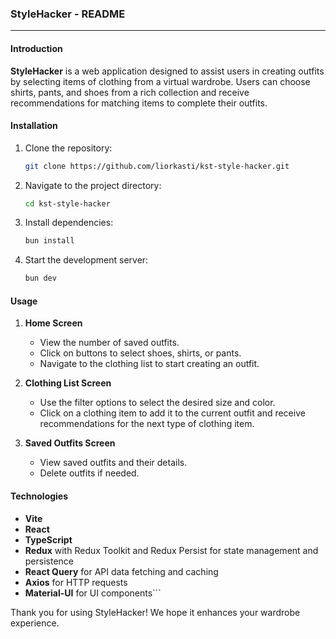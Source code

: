 ### StyleHacker - README

---

#### Introduction

**StyleHacker** is a web application designed to assist users in creating outfits by selecting items of clothing from a virtual wardrobe. Users can choose shirts, pants, and shoes from a rich collection and receive recommendations for matching items to complete their outfits.


#### Installation

1. Clone the repository:
    ```bash
    git clone https://github.com/liorkasti/kst-style-hacker.git
    ```

2. Navigate to the project directory:
    ```bash
    cd kst-style-hacker
    ```

3. Install dependencies:
    ```bash
    bun install
    ```

4. Start the development server:
    ```bash
    bun dev
    ```

#### Usage

1. **Home Screen**
    - View the number of saved outfits.
    - Click on buttons to select shoes, shirts, or pants.
    - Navigate to the clothing list to start creating an outfit.

2. **Clothing List Screen**
    - Use the filter options to select the desired size and color.
    - Click on a clothing item to add it to the current outfit and receive recommendations for the next type of clothing item.

3. **Saved Outfits Screen**
    - View saved outfits and their details.
    - Delete outfits if needed.

#### Technologies

- **Vite**
- **React**
- **TypeScript**
- **Redux** with Redux Toolkit and Redux Persist for state management and persistence
- **React Query** for API data fetching and caching
- **Axios** for HTTP requests
- **Material-UI** for UI components```

Thank you for using StyleHacker! We hope it enhances your wardrobe experience.